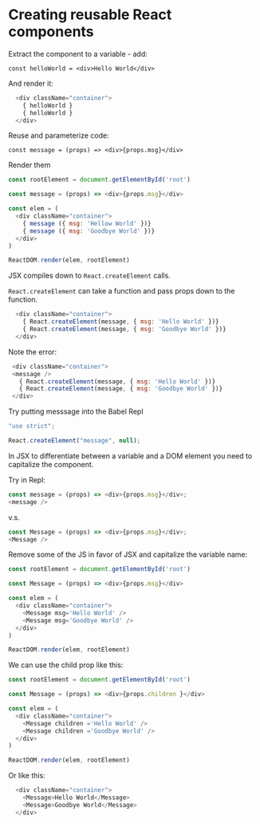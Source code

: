 # Creating reusable React components

Extract the component to a variable - add:

`const helloWorld = <div>Hello World</div>`

And render it:

```js
  <div className="container">
    { helloWorld }
    { helloWorld }
  </div>
```

Reuse and parameterize code:

`const message = (props) => <div>{props.msg}</div>`

Render them

```js
const rootElement = document.getElementById('root')

const message = (props) => <div>{props.msg}</div>

const elem = (
  <div className="container">
    { message ({ msg: 'Hellow World' })}
    { message ({ msg: 'Goodbye World' })}
  </div>
)

ReactDOM.render(elem, rootElement)
```

JSX compiles down to `React.createElement` calls.

`React.createElement` can take a function and pass props down to the function.

```js
  <div className="container">
    { React.createElement(message, { msg: 'Hello World' })}
    { React.createElement(message, { msg: 'Goodbye World' })}
  </div>
```

Note the error:

 ```js
  <div className="container">
  <message />
    { React.createElement(message, { msg: 'Hello World' })}
    { React.createElement(message, { msg: 'Goodbye World' })}
  </div>
```

Try putting messsage into the Babel Repl

```js
"use strict";

React.createElement("message", null);
```

In JSX to differentiate between a variable and a DOM element you need to capitalize the component.

Try in Repl:

```js
const message = (props) => <div>{props.msg}</div>;
<message />
```

v.s.

```js
const Message = (props) => <div>{props.msg}</div>;
<Message />
```

Remove some of the JS in favor of JSX and capitalize the variable name:

```js
const rootElement = document.getElementById('root')

const Message = (props) => <div>{props.msg}</div>

const elem = (
  <div className="container">
    <Message msg='Hello World' />
    <Message msg='Goodbye World' />
  </div>
)

ReactDOM.render(elem, rootElement)
```

We can use the child prop like this:

```js
const rootElement = document.getElementById('root')

const Message = (props) => <div>{props.children }</div>

const elem = (
  <div className="container">
    <Message children ='Hello World' />
    <Message children ='Goodbye World' />
  </div>
)

ReactDOM.render(elem, rootElement)
```

Or like this:

```js
  <div className="container">
    <Message>Hello World</Message>
    <Message>Goodbye World</Message>
  </div>
```


